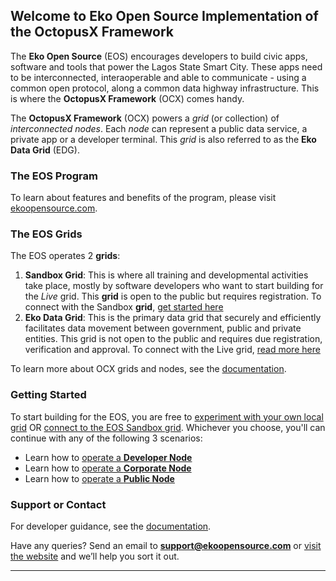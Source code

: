 ## Welcome to Eko Open Source Implementation of the OctopusX Framework
The **Eko Open Source** (EOS) encourages developers to build civic apps, software and tools that power the Lagos State Smart City. These apps need to be interconnected, interaoperable and able to communicate  - using a common open protocol, along a common data highway infrastructure. This is where the **OctopusX Framework** (OCX) comes handy.

The **OctopusX Framework** (OCX) powers a _grid_ (or collection) of _interconnected nodes_. Each _node_ can represent a public data service, a private app or a developer terminal. This _grid_ is also referred to as the **Eko Data Grid** (EDG).


### The EOS Program
To learn about features and benefits of the program, please visit [ekoopensource.com](https://ekoopensource.com).


### The EOS Grids
The EOS operates 2 **grids**:
1. **Sandbox Grid**: This is where all training and developmental activities take place, mostly by software developers who want to start building for the _Live_ grid. This **grid** is open to the public but requires registration. To connect with the Sandbox **grid**, [get started here](https://github.com/ekoopensource/ocx/wiki/Chapter-1e:-Sandbox)
2. **Eko Data Grid**: This is the primary data grid that securely and efficiently facilitates data movement between government, public and private entities. This grid is not open to the public and requires due registration, verification and approval. To connect with the Live grid, [read more here](https://github.com/ekoopensource/ocx/wiki/Chapter-1f:-EDG)

To learn more about OCX grids and nodes, see the [documentation](https://github.com/ekoopensource/ocx/wiki).


### Getting Started
To start building for the EOS, you are free to [experiment with your own local grid](https://github.com/ekoopensource/ocx/wiki/Chapter-1c:-Setting-Up-Grids) OR [connect to the EOS Sandbox grid](https://github.com/ekoopensource/ocx/wiki/Chapter-1e:-Sandbox-Grid). Whichever you choose, you'll can continue with any of the following 3 scenarios:
- Learn how to [operate a **Developer Node**](https://github.com/ekoopensource/ocx/wiki/Chapter-2d:-Operating-Nodes) 
- Learn how to [operate a **Corporate Node**](https://github.com/ekoopensource/ocx/wiki/Chapter-2d:-Operating-Nodes) 
- Learn how to [operate a **Public Node**](https://github.com/ekoopensource/ocx/wiki/Chapter-2d:-Operating-Nodes) 

### Support or Contact
For developer guidance, see the [documentation](https://github.com/ekoopensource/ocx/wiki).

Have any queries? Send an email to **support@ekoopensource.com** or [visit the website](https://ekoopensource.com) and we’ll help you sort it out.

***

